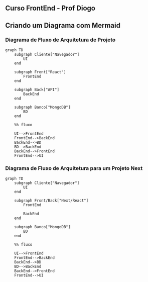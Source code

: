 ## Curso FrontEnd - Prof Diogo 



## Criando um Diagrama com Mermaid

### Diagrama de Fluxo de Arquitetura de Projeto
```mermaid 
graph TD
    subgraph Cliente["Navegador"]
        UI
    end
    
    subgraph Front["React"]
        FrontEnd
    end
    
    subgraph Back["API"]
        BackEnd
    end
    
    subgraph Banco["MongoDB"]
        BD
    end

    %% fluxo

    UI-->FrontEnd
    FrontEnd-->BackEnd
    BackEnd-->BD
    BD-->BackEnd
    BackEnd-->FrontEnd
    FrontEnd-->UI

```
### Diagrama de Fluxo de Arquitetura para um Projeto Next

```mermaid 
graph TD
    subgraph Cliente["Navegador"]
        UI
    end
    
    subgraph Front/Back["Next/React"]
        FrontEnd
    
        BackEnd
    end
    
    subgraph Banco["MongoDB"]
        BD
    end

    %% fluxo

    UI-->FrontEnd
    FrontEnd-->BackEnd
    BackEnd-->BD
    BD-->BackEnd
    BackEnd-->FrontEnd
    FrontEnd-->UI

```